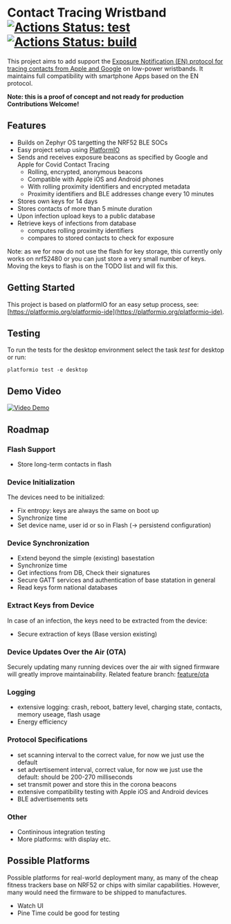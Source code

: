 # Contact Tracing Wristband [![Actions Status: test](https://github.com/CovidBraceletPrj/CovidBracelet/workflows/test/badge.svg)](https://github.com/CovidBraceletPrj/CovidBracelet/actions) [![Actions Status: build](https://github.com/CovidBraceletPrj/CovidBracelet/workflows/build/badge.svg)](https://github.com/CovidBraceletPrj/CovidBracelet/actions)

This project aims to add support the [Exposure Notification (EN) protocol for tracing contacts from Apple and Google](https://covid19.apple.com/contacttracing) on low-power wristbands. It maintains full compatibility with smartphone Apps based on the EN protocol.

**Note: this is a proof of concept and not ready for production**  
**Contributions Welcome!** 

## Features
* Builds on Zephyr OS targetting the NRF52 BLE SOCs
* Easy project setup using [PlatformIO](https://platformio.org/platformio-ide)
* Sends and receives exposure beacons as specified by Google and Apple for Covid Contact Tracing
  * Rolling, encrypted, anonymous beacons 
  * Compatible with Apple iOS and Android phones
  * With rolling proximity identifiers and encrypted metadata
  * Proximity identifiers and BLE addresses change every 10 minutes
* Stores own keys for 14 days
* Stores contacts of more than 5 minute duration
* Upon infection upload keys to a public database
* Retrieve keys of infections from database
  * computes rolling proximity identifiers 
  * compares to stored contacts to check for exposure 

Note: as we for now do not use the flash for key storage, this currently only works on nrf52480 or you can just store a very small number of keys. Moving the keys to flash is on the TODO list and will fix this. 

## Getting Started
This project is based on platformIO for an easy setup process, see: [https://platformio.org/platformio-ide](https://platformio.org/platformio-ide).


## Testing
To run the tests for the desktop environment select the task *test* for desktop or run:

```
platformio test -e desktop
```

## Demo Video

[![Video Demo](https://img.youtube.com/vi/tYGsFJC3LtE/0.jpg)](https://youtu.be/tYGsFJC3LtE)

## Roadmap

### Flash Support
* Store long-term contacts in flash

### Device Initialization
The devices need to be initialized:
* Fix entropy: keys are always the same on boot up
* Synchronize time
* Set device name, user id or so in Flash (-> persistend configuration)

### Device Synchronization
* Extend beyond the simple (existing) basestation
* Synchronize time
* Get infections from DB, Check their signatures
* Secure GATT services and authentication of base statation in general
* Read keys form national databases

### Extract Keys from Device
In case of an infection, the keys need to be extracted from the device:
* Secure extraction of keys
(Base version existing)

### Device Updates Over the Air (OTA)
Securely updating many running devices over the air with signed firmware will greatly improve maintainability. Related feature branch: [feature/ota](https://github.com/CovidBraceletPrj/CovidBracelet/tree/feature/ota)

### Logging
* extensive logging: crash, reboot, battery level, charging state, contacts, memory useage, flash usage
* Energy efficiency

### Protocol Specifications
* set scanning interval to the correct value, for now we just use the default
* set advertisement interval, correct value, for now we just use the default: should be 200-270 milliseconds
* set transmit power and store this in the corona beacons
* extensive compatibility testing with Apple iOS and Android devices
* BLE advertisements sets

### Other
* Contininous integration testing
* More platforms: with display etc.

## Possible Platforms
Possible platforms for real-world deployment many, as many of the cheap fitness trackers base on NRF52 or chips with similar capabilities.
However, many would need the firmware to be shipped to manufactures.
* Watch UI
* Pine Time could be good for testing
